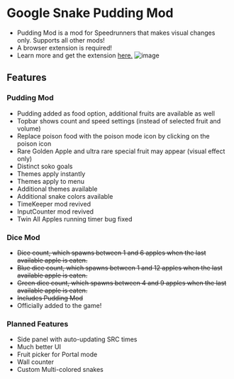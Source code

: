 # Google Snake Pudding Mod
* Pudding Mod is a mod for Speedrunners that makes visual changes only. Supports all other mods!
* A browser extension is required!
* Learn more and get the extension [here.](https://github.com/DarkSnakeGang/GoogleSnakeModLoader)
![image](https://static.wikia.nocookie.net/google-snake-game/images/6/67/Pudding_Mod_Showcase.png/revision/latest/scale-to-width-down/838?cb=20230605135736)

## Features
### Pudding Mod
* Pudding added as food option, additional fruits are available as well
* Topbar shows count and speed settings (instead of selected fruit and volume)
* Replace poison food with the poison mode icon by clicking on the poison icon
* Rare Golden Apple and ultra rare special fruit may appear (visual effect only)
* Distinct soko goals
* Themes apply instantly
* Themes apply to menu
* Additional themes available
* Additional snake colors available
* TimeKeeper mod revived
* InputCounter mod revived
* Twin All Apples running timer bug fixed

### Dice Mod
* ~~Dice count, which spawns between 1 and 6 apples when the last available apple is eaten.~~
* ~~Blue dice count, which spawns between 1 and 12 apples when the last available apple is eaten.~~
* ~~Green dice count, which spawns between 4 and 9 apples when the last available apple is eaten.~~
* ~~Includes Pudding Mod~~
* Officially added to the game!

### Planned Features
* Side panel with auto-updating SRC times
* Much better UI
* Fruit picker for Portal mode
* Wall counter
* Custom Multi-colored snakes
